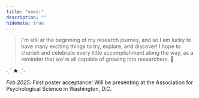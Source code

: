 ```yaml
---
title: "news!"
description: ""
hidemeta: true
---
```

> I'm still at the beginning of my research journey, and so I am lucky to have many exciting things to try, explore, and discover! I hope to cherish and celebrate every little accomplishment along the way, as a reminder that we're all capable of growing into researchers. 🌱 

˗ˏˋ ★ ˎˊ˗

*Feb 2025*: First poster acceptance! Will be presenting at the Association for Psychological Science in Washington, D.C.

